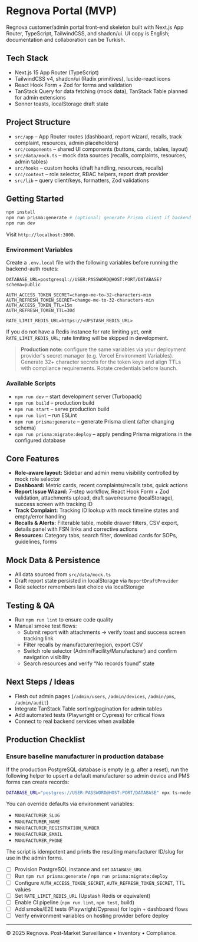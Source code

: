 # Regnova Portal (MVP)

Regnova customer/admin portal front-end skeleton built with Next.js App Router, TypeScript, TailwindCSS, and shadcn/ui. UI copy is English; documentation and collaboration can be Turkish.

## Tech Stack

- Next.js 15 App Router (TypeScript)
- TailwindCSS v4, shadcn/ui (Radix primitives), lucide-react icons
- React Hook Form + Zod for forms and validation
- TanStack Query for data fetching (mock data), TanStack Table planned for admin extensions
- Sonner toasts, localStorage draft state

## Project Structure

- `src/app` – App Router routes (dashboard, report wizard, recalls, track complaint, resources, admin placeholders)
- `src/components` – shared UI components (buttons, cards, tables, layout)
- `src/data/mock.ts` – mock data sources (recalls, complaints, resources, admin tables)
- `src/hooks` – custom hooks (draft handling, resources, recalls)
- `src/context` – role selector, RBAC helpers, report draft provider
- `src/lib` – query client/keys, formatters, Zod validations

## Getting Started

```bash
npm install
npm run prisma:generate # (optional) generate Prisma client if backend is used locally
npm run dev
```

Visit `http://localhost:3000`.

### Environment Variables

Create a `.env.local` file with the following variables before running the backend-auth routes:

```env
DATABASE_URL=postgresql://USER:PASSWORD@HOST:PORT/DATABASE?schema=public

AUTH_ACCESS_TOKEN_SECRET=change-me-to-32-characters-min
AUTH_REFRESH_TOKEN_SECRET=change-me-to-32-characters-min
AUTH_ACCESS_TOKEN_TTL=15m
AUTH_REFRESH_TOKEN_TTL=30d

RATE_LIMIT_REDIS_URL=https://<UPSTASH_REDIS_URL>
```

If you do not have a Redis instance for rate limiting yet, omit `RATE_LIMIT_REDIS_URL`; rate limiting will be skipped in development.

> **Production note:** configure the same variables via your deployment provider's secret manager (e.g. Vercel Environment Variables). Generate 32+ character secrets for the token keys and align TTLs with compliance requirements. Rotate credentials before launch.

### Available Scripts

- `npm run dev` – start development server (Turbopack)
- `npm run build` – production build
- `npm run start` – serve production build
- `npm run lint` – run ESLint
- `npm run prisma:generate` – generate Prisma client (after changing schema)
- `npm run prisma:migrate:deploy` – apply pending Prisma migrations in the configured database

## Core Features

- **Role-aware layout:** Sidebar and admin menu visibility controlled by mock role selector
- **Dashboard:** Metric cards, recent complaints/recalls tabs, quick actions
- **Report Issue Wizard:** 7-step workflow, React Hook Form + Zod validation, attachments upload, draft save/resume (localStorage), success screen with tracking ID
- **Track Complaint:** Tracking ID lookup with mock timeline states and empty/error handling
- **Recalls & Alerts:** Filterable table, mobile drawer filters, CSV export, details panel with FSN links and corrective actions
- **Resources:** Category tabs, search filter, download cards for SOPs, guidelines, forms

## Mock Data & Persistence

- All data sourced from `src/data/mock.ts`
- Draft report state persisted in localStorage via `ReportDraftProvider`
- Role selector remembers last choice via localStorage

## Testing & QA

- Run `npm run lint` to ensure code quality
- Manual smoke test flows:
  - Submit report with attachments → verify toast and success screen tracking link
  - Filter recalls by manufacturer/region, export CSV
  - Switch role selector (Admin/Facility/Manufacturer) and confirm navigation visibility
  - Search resources and verify “No records found” state

## Next Steps / Ideas

- Flesh out admin pages (`/admin/users`, `/admin/devices`, `/admin/pms`, `/admin/audit`)
- Integrate TanStack Table sorting/pagination for admin tables
- Add automated tests (Playwright or Cypress) for critical flows
- Connect to real backend services when available

## Production Checklist

### Ensure baseline manufacturer in production database

If the production PostgreSQL database is empty (e.g. after a reset), run the following helper to upsert a default manufacturer so admin device and PMS forms can create records:

```bash
DATABASE_URL="postgres://USER:PASSWORD@HOST:PORT/DATABASE" npx ts-node --esm prisma/scripts/create-demo-manufacturer.ts
```

You can override defaults via environment variables:

- `MANUFACTURER_SLUG`
- `MANUFACTURER_NAME`
- `MANUFACTURER_REGISTRATION_NUMBER`
- `MANUFACTURER_EMAIL`
- `MANUFACTURER_PHONE`

The script is idempotent and prints the resulting manufacturer ID/slug for use in the admin forms.

- [ ] Provision PostgreSQL instance and set `DATABASE_URL`
- [ ] Run `npm run prisma:generate` / `npm run prisma:migrate:deploy`
- [ ] Configure `AUTH_ACCESS_TOKEN_SECRET`, `AUTH_REFRESH_TOKEN_SECRET`, TTL values
- [ ] Set `RATE_LIMIT_REDIS_URL` (Upstash Redis or equivalent)
- [ ] Enable CI pipeline (`npm run lint`, `npm test`, build)
- [ ] Add smoke/E2E tests (Playwright/Cypress) for login + dashboard flows
- [ ] Verify environment variables on hosting provider before deploy

---

© 2025 Regnova. Post-Market Surveillance • Inventory • Compliance.
